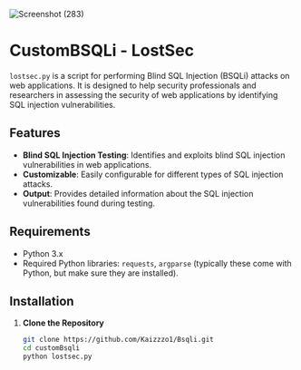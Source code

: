 ![Screenshot (283)](https://github.com/user-attachments/assets/6871cc38-b3e6-4903-b75d-6cf42cabdc5e)
# CustomBSQLi - LostSec

`lostsec.py` is a script for performing Blind SQL Injection (BSQLi) attacks on web applications. It is designed to help security professionals and researchers in assessing the security of web applications by identifying SQL injection vulnerabilities.

## Features

- **Blind SQL Injection Testing**: Identifies and exploits blind SQL injection vulnerabilities in web applications.
- **Customizable**: Easily configurable for different types of SQL injection attacks.
- **Output**: Provides detailed information about the SQL injection vulnerabilities found during testing.

## Requirements

- Python 3.x
- Required Python libraries: `requests`, `argparse` (typically these come with Python, but make sure they are installed).

## Installation

1. **Clone the Repository**

   ```bash
   git clone https://github.com/Kaizzzo1/Bsqli.git
   cd customBsqli
   python lostsec.py
